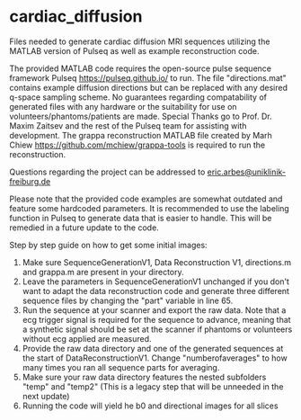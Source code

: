 # cardiac_diffusion
Files needed to generate cardiac diffusion MRI sequences utilizing the MATLAB version of Pulseq as well as example reconstruction code.

The provided MATLAB code requires the open-source pulse sequence framework Pulseq https://pulseq.github.io/ to run.
The file "directions.mat" contains example diffusion directions but can be replaced with any desired q-space sampling scheme.
No guarantees regarding compatability of generated files with any hardware or the suitability for use on volunteers/phantoms/patients are made.
Special Thanks go to Prof. Dr. Maxim Zaitsev and the rest of the Pulseq team for assisting with development. The grappa reconstruction MATLAB file created
by Marh Chiew https://github.com/mchiew/grappa-tools is required to run the reconstruction.

Questions regarding the project can be addressed to eric.arbes@uniklinik-freiburg.de

Please note that the provided code examples are somewhat outdated and feature some hardcoded parameters. It is recommended to use the labeling function in Pulseq to generate data that is easier to handle.
This will be remedied in a future update to the code.

Step by step guide on how to get some initial images:

1. Make sure SequenceGenerationV1, Data Reconstruction V1, directions.m and grappa.m are present in your directory.
2. Leave the parameters in SequenceGenerationV1 unchanged if you don't want to adapt the data reconstruction code and generate three different sequence files by changing the "part" variable in line 65.
3. Run the sequence at your scanner and export the raw data. Note that a ecg trigger signal is required for the sequence to advance, meaning that a synthetic signal should be set at the scanner if phantoms or volunteers without ecg applied are measured.
4. Provide the raw data directory and one of the generated sequences at the start of DataReconstructionV1. Change "numberofaverages" to how many times you ran all sequence parts for averaging.
5. Make sure your raw data directory features the nested subfolders "temp" and "temp2" (This is a legacy step that will be unneeded in the next update)
6. Running the code will yield he b0 and directional images for all slices
